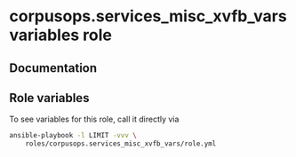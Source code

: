 # corpusops.services_misc_xvfb_vars variables role
## Documentation

## Role variables
To see variables for this role, call it directly via
```bash
ansible-playbook -l LIMIT -vvv \
    roles/corpusops.services_misc_xvfb_vars/role.yml
```
